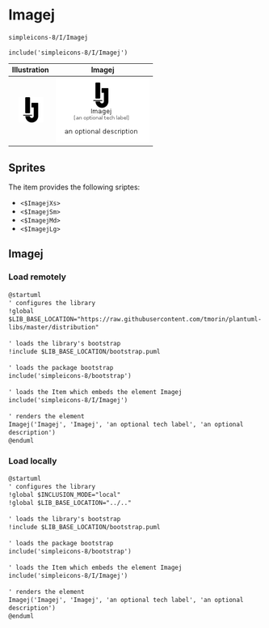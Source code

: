 # Imagej


```text
simpleicons-8/I/Imagej
```

```text
include('simpleicons-8/I/Imagej')
```



| Illustration | Imagej |
| :---: | :---: |
| ![illustration for Illustration](../../simpleicons-8/I/Imagej.png) | ![illustration for Imagej](../../simpleicons-8/I/Imagej.Local.png) |



## Sprites
The item provides the following sriptes:

- `<$ImagejXs>`
- `<$ImagejSm>`
- `<$ImagejMd>`
- `<$ImagejLg>`





## Imagej

### Load remotely
```plantuml
@startuml
' configures the library
!global $LIB_BASE_LOCATION="https://raw.githubusercontent.com/tmorin/plantuml-libs/master/distribution"

' loads the library's bootstrap
!include $LIB_BASE_LOCATION/bootstrap.puml

' loads the package bootstrap
include('simpleicons-8/bootstrap')

' loads the Item which embeds the element Imagej
include('simpleicons-8/I/Imagej')

' renders the element
Imagej('Imagej', 'Imagej', 'an optional tech label', 'an optional description')
@enduml
```

### Load locally
```plantuml
@startuml
' configures the library
!global $INCLUSION_MODE="local"
!global $LIB_BASE_LOCATION="../.."

' loads the library's bootstrap
!include $LIB_BASE_LOCATION/bootstrap.puml

' loads the package bootstrap
include('simpleicons-8/bootstrap')

' loads the Item which embeds the element Imagej
include('simpleicons-8/I/Imagej')

' renders the element
Imagej('Imagej', 'Imagej', 'an optional tech label', 'an optional description')
@enduml
```

